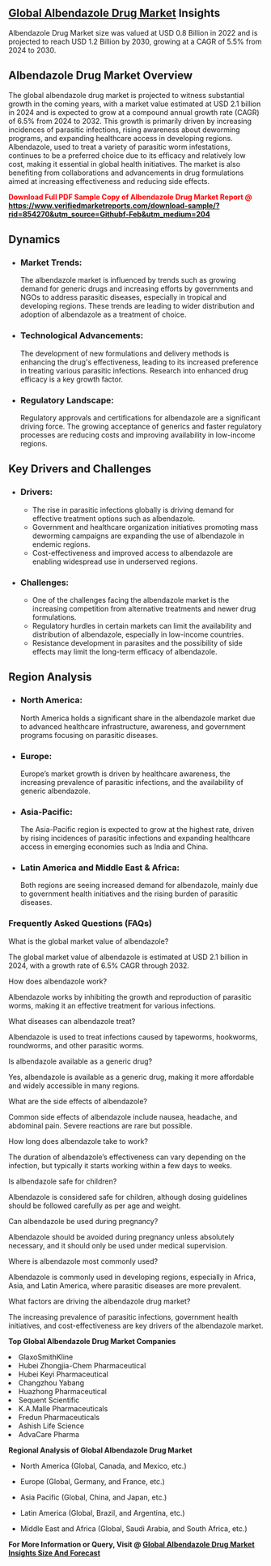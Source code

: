 <h2><a href="https://www.verifiedmarketreports.com/download-sample/?rid=854270&amp;utm_source=Githubf&amp;utm_medium=204" target="_blank">Global Albendazole Drug Market</a> Insights</h2><p>Albendazole Drug Market size was valued at USD 0.8 Billion in 2022 and is projected to reach USD 1.2 Billion by 2030, growing at a CAGR of 5.5% from 2024 to 2030.</p><p><h2>Albendazole Drug Market Overview</h2> <p>The global albendazole drug market is projected to witness substantial growth in the coming years, with a market value estimated at USD 2.1 billion in 2024 and is expected to grow at a compound annual growth rate (CAGR) of 6.5% from 2024 to 2032. This growth is primarily driven by increasing incidences of parasitic infections, rising awareness about deworming programs, and expanding healthcare access in developing regions. Albendazole, used to treat a variety of parasitic worm infestations, continues to be a preferred choice due to its efficacy and relatively low cost, making it essential in global health initiatives. The market is also benefiting from collaborations and advancements in drug formulations aimed at increasing effectiveness and reducing side effects.</p> <p><strong><p><span class=""><span style="color: #ff0000;"><strong>Download Full PDF Sample Copy of Albendazole Drug Market Report</strong> @ </span><a href="https://www.verifiedmarketreports.com/download-sample/?rid=854270&amp;utm_source=Githubf-Feb&amp;utm_medium=204" target="_blank">https://www.verifiedmarketreports.com/download-sample/?rid=854270&amp;utm_source=Githubf-Feb&amp;utm_medium=204</a></span></p></strong></p> <h2>Dynamics</h2> <ul> <li><h3>Market Trends:</h3> The albendazole market is influenced by trends such as growing demand for generic drugs and increasing efforts by governments and NGOs to address parasitic diseases, especially in tropical and developing regions. These trends are leading to wider distribution and adoption of albendazole as a treatment of choice.</li> <li><h3>Technological Advancements:</h3> The development of new formulations and delivery methods is enhancing the drug's effectiveness, leading to its increased preference in treating various parasitic infections. Research into enhanced drug efficacy is a key growth factor.</li> <li><h3>Regulatory Landscape:</h3> Regulatory approvals and certifications for albendazole are a significant driving force. The growing acceptance of generics and faster regulatory processes are reducing costs and improving availability in low-income regions.</li> </ul> <h2>Key Drivers and Challenges</h2> <ul> <li><h3>Drivers:</h3> <ul> <li>The rise in parasitic infections globally is driving demand for effective treatment options such as albendazole.</li> <li>Government and healthcare organization initiatives promoting mass deworming campaigns are expanding the use of albendazole in endemic regions.</li> <li>Cost-effectiveness and improved access to albendazole are enabling widespread use in underserved regions.</li> </ul> </li> <li><h3>Challenges:</h3> <ul> <li>One of the challenges facing the albendazole market is the increasing competition from alternative treatments and newer drug formulations.</li> <li>Regulatory hurdles in certain markets can limit the availability and distribution of albendazole, especially in low-income countries.</li> <li>Resistance development in parasites and the possibility of side effects may limit the long-term efficacy of albendazole.</li> </ul> </li> </ul> <h2>Region Analysis</h2> <ul> <li><h3>North America:</h3> North America holds a significant share in the albendazole market due to advanced healthcare infrastructure, awareness, and government programs focusing on parasitic diseases.</li> <li><h3>Europe:</h3> Europe’s market growth is driven by healthcare awareness, the increasing prevalence of parasitic infections, and the availability of generic albendazole.</li> <li><h3>Asia-Pacific:</h3> The Asia-Pacific region is expected to grow at the highest rate, driven by rising incidences of parasitic infections and expanding healthcare access in emerging economies such as India and China.</li> <li><h3>Latin America and Middle East & Africa:</h3> Both regions are seeing increased demand for albendazole, mainly due to government health initiatives and the rising burden of parasitic diseases.</li> </ul> <h3>Frequently Asked Questions (FAQs)</h3> <p>What is the global market value of albendazole?</p> <p>The global market value of albendazole is estimated at USD 2.1 billion in 2024, with a growth rate of 6.5% CAGR through 2032.</p> <p>How does albendazole work?</p> <p>Albendazole works by inhibiting the growth and reproduction of parasitic worms, making it an effective treatment for various infections.</p> <p>What diseases can albendazole treat?</p> <p>Albendazole is used to treat infections caused by tapeworms, hookworms, roundworms, and other parasitic worms.</p> <p>Is albendazole available as a generic drug?</p> <p>Yes, albendazole is available as a generic drug, making it more affordable and widely accessible in many regions.</p> <p>What are the side effects of albendazole?</p> <p>Common side effects of albendazole include nausea, headache, and abdominal pain. Severe reactions are rare but possible.</p> <p>How long does albendazole take to work?</p> <p>The duration of albendazole’s effectiveness can vary depending on the infection, but typically it starts working within a few days to weeks.</p> <p>Is albendazole safe for children?</p> <p>Albendazole is considered safe for children, although dosing guidelines should be followed carefully as per age and weight.</p> <p>Can albendazole be used during pregnancy?</p> <p>Albendazole should be avoided during pregnancy unless absolutely necessary, and it should only be used under medical supervision.</p> <p>Where is albendazole most commonly used?</p> <p>Albendazole is commonly used in developing regions, especially in Africa, Asia, and Latin America, where parasitic diseases are more prevalent.</p> <p>What factors are driving the albendazole drug market?</p> <p>The increasing prevalence of parasitic infections, government health initiatives, and cost-effectiveness are key drivers of the albendazole market.</p> </p><p><strong>Top Global Albendazole Drug Market Companies</strong></p><div data-test-id=""><p><li>GlaxoSmithKline</li><li> Hubei Zhongjia-Chem Pharmaceutical</li><li> Hubei Keyi Pharmaceutical</li><li> Changzhou Yabang</li><li> Huazhong Pharmaceutical</li><li> Sequent Scientific</li><li> K.A.Malle Pharmaceuticals</li><li> Fredun Pharmaceuticals</li><li> Ashish Life Science</li><li> AdvaCare Pharma</li></p><div><strong>Regional Analysis of&nbsp;Global Albendazole Drug Market</strong></div><ul><li dir="ltr"><p dir="ltr">North America&nbsp;(Global, Canada, and Mexico, etc.)</p></li><li dir="ltr"><p dir="ltr">Europe (Global, Germany, and France, etc.)</p></li><li dir="ltr"><p dir="ltr">Asia Pacific&nbsp;(Global, China, and Japan, etc.)</p></li><li dir="ltr"><p dir="ltr">Latin America&nbsp;(Global, Brazil, and Argentina, etc.)</p></li><li dir="ltr">Middle East and Africa&nbsp;(Global, Saudi Arabia, and South Africa, etc.)</li></ul><p><strong>For More Information or Query, Visit @&nbsp;</strong><strong><a href="https://www.verifiedmarketreports.com/product/albendazole-drug-market/?utm_source=Githubf&amp;utm_medium=204" target="_blank">Global Albendazole Drug Market Insights Size And Forecast</a></strong></p></div>

